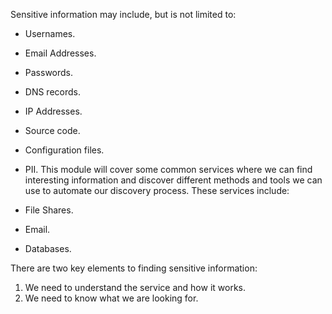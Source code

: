 
Sensitive information may include, but is not limited to:

- Usernames.
- Email Addresses.
- Passwords.
- DNS records.
- IP Addresses.
- Source code.
- Configuration files.
- PII.
This module will cover some common services where we can find interesting information and discover different methods and tools we can use to automate our discovery process. These services include:

- File Shares.
- Email.
- Databases.

There are two key elements to finding sensitive information:

1. We need to understand the service and how it works.
2. We need to know what we are looking for.